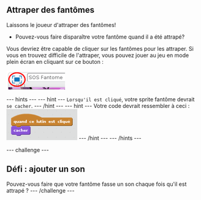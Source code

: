 ## Attraper des fantômes

Laissons le joueur d'attraper des fantômes!

+ Pouvez-vous faire disparaître votre fantôme quand il a été attrapé?

Vous devriez être capable de cliquer sur les fantômes pour les attraper. Si vous en trouvez difficile de l'attraper, vous pouvez jouer au jeu en mode plein écran en cliquant sur ce bouton :

![screenshot](images/ghost-fullscreen.png)

\--- hints \--- \--- hint \--- `Lorsqu'il est cliqué`, votre sprite fantôme devrait `se cacher`. \--- /hint \--- \--- hint \--- Votre code devrait ressembler à ceci : ![screenshot](images/ghost-catch-code.png) \--- /hint \--- \--- /hints \---

\--- challenge \---

## Défi : ajouter un son

Pouvez-vous faire que votre fantôme fasse un son chaque fois qu'il est attrapé ? \--- /challenge \---